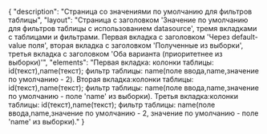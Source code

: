 {
"description": "Страница со значениями по умолчанию для фильтров таблицы",
"layout": "Страница с заголовком 'Значение по умолчанию для фильтров таблицы с использованием datasource', тремя вкладками с таблицами и фильтрами.
Первая вкладка с заголовком 'Через default-value поля', вторая вкладка с заголовком 'Полученные из выборки', третья вкладка с заголовком 'Оба варианта (приоритетнее из выборки)'",
"elements": "Первая вкладка: колонки таблицы: id(текст),name(текст); фильтр таблицы: name(поле ввода,name,значение по умолчанию - 2).
Вторая вкладка:колонки таблицы: id(текст),name(текст); фильтр таблицы: name(поле ввода,name,значение по умолчанию - поле 'name' из выборки).
Третья вкладка:колонки таблицы: id(текст),name(текст); фильтр таблицы: name(поле ввода,name,значение по умолчанию - 2, значение по умолчанию - поле 'name' из выборки)."
}